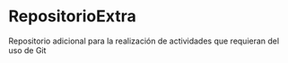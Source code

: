 # RepositorioExtra
Repositorio adicional para la realización de actividades que requieran del uso de Git
